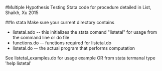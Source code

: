 #Multiple Hypothesis Testing
Stata code for procedure detailed in List, Shaikh, Xu 2015

##In stata 
Make sure your current directory contains
* listetal.ado -- this initializes the stata comand "listetal" for usage from the command line or do file
* functions.do -- functions required for listetal.do
* listetal.do -- the actual program that performs computation

See listetal_examples.do for usage example OR from stata termanal type 'help listetal'
